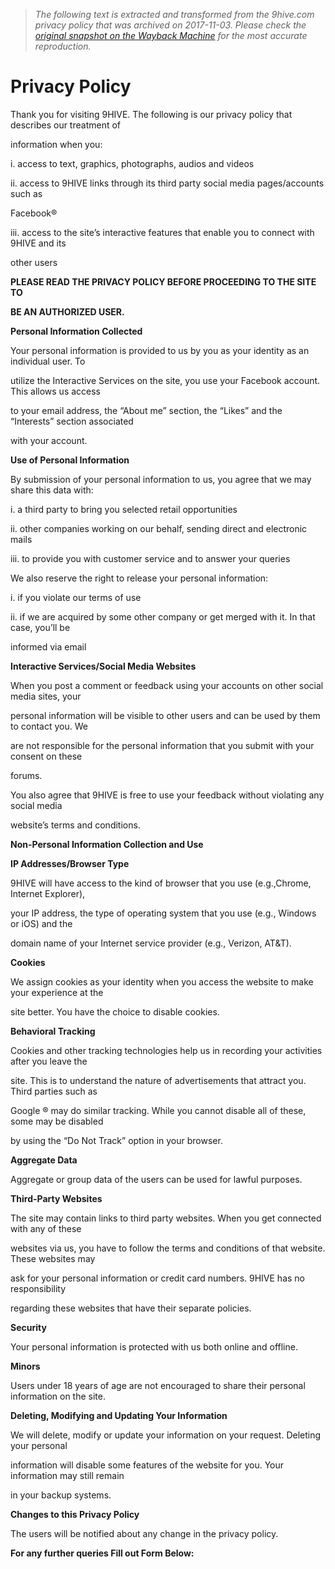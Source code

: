 > *The following text is extracted and transformed from the 9hive.com privacy policy that was archived on 2017-11-03. Please check the [original snapshot on the Wayback Machine](https://web.archive.org/web/20171103033828id_/http%3A//9hive.com/privacy) for the most accurate reproduction.*

# Privacy Policy

Thank you for visiting 9HIVE. The following is our privacy policy that describes our treatment of

information when you:

i. access to text, graphics, photographs, audios and videos

ii. access to 9HIVE links through its third party social media pages/accounts such as

Facebook®

iii. access to the site’s interactive features that enable you to connect with 9HIVE and its

other users

 **PLEASE READ THE PRIVACY POLICY BEFORE PROCEEDING TO THE SITE TO**

 **BE AN AUTHORIZED USER.**

 **Personal Information Collected**

Your personal information is provided to us by you as your identity as an individual user. To

utilize the Interactive Services on the site, you use your Facebook account. This allows us access

to your email address, the “About me” section, the “Likes” and the “Interests” section associated

with your account.

 **Use of Personal Information**

By submission of your personal information to us, you agree that we may share this data with:

i. a third party to bring you selected retail opportunities

ii. other companies working on our behalf, sending direct and electronic mails

iii. to provide you with customer service and to answer your queries

We also reserve the right to release your personal information:

i. if you violate our terms of use

ii. if we are acquired by some other company or get merged with it. In that case, you’ll be

informed via email

 **Interactive Services/Social Media Websites**

When you post a comment or feedback using your accounts on other social media sites, your

personal information will be visible to other users and can be used by them to contact you. We

are not responsible for the personal information that you submit with your consent on these

forums.

You also agree that 9HIVE is free to use your feedback without violating any social media

website’s terms and conditions.

 **Non-Personal Information Collection and Use**

 **IP Addresses/Browser Type**

9HIVE will have access to the kind of browser that you use (e.g.,Chrome, Internet Explorer),

your IP address, the type of operating system that you use (e.g., Windows or iOS) and the

domain name of your Internet service provider (e.g., Verizon, AT&T).

 **Cookies**

We assign cookies as your identity when you access the website to make your experience at the

site better. You have the choice to disable cookies.

 **Behavioral Tracking**

Cookies and other tracking technologies help us in recording your activities after you leave the

site. This is to understand the nature of advertisements that attract you. Third parties such as

Google ® may do similar tracking. While you cannot disable all of these, some may be disabled

by using the “Do Not Track” option in your browser.

 **Aggregate Data**

Aggregate or group data of the users can be used for lawful purposes.

 **Third-Party Websites**

The site may contain links to third party websites. When you get connected with any of these

websites via us, you have to follow the terms and conditions of that website. These websites may

ask for your personal information or credit card numbers. 9HIVE has no responsibility

regarding these websites that have their separate policies.

 **Security**

Your personal information is protected with us both online and offline.

 **Minors**

Users under 18 years of age are not encouraged to share their personal information on the site.

 **Deleting, Modifying and Updating Your Information**

We will delete, modify or update your information on your request. Deleting your personal

information will disable some features of the website for you. Your information may still remain

in your backup systems.

 **Changes to this Privacy Policy**

The users will be notified about any change in the privacy policy.

 **For any further queries Fill out Form Below:**
